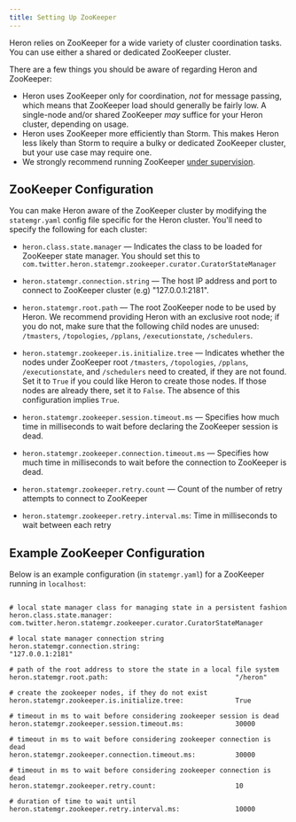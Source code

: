 ```yaml
---
title: Setting Up ZooKeeper
---
```


Heron relies on ZooKeeper for a wide variety of cluster coordination tasks. You
can use either a shared or dedicated ZooKeeper cluster.

There are a few things you should be aware of regarding Heron and ZooKeeper:

* Heron uses ZooKeeper only for coordination, *not* for message passing, which
  means that ZooKeeper load should generally be fairly low. A single-node
  and/or shared ZooKeeper *may* suffice for your Heron cluster, depending on
  usage.
* Heron uses ZooKeeper more efficiently than Storm. This makes Heron less likely
  than Storm to require a bulky or dedicated ZooKeeper cluster, but your use
  case may require one.
* We strongly recommend running ZooKeeper [under
  supervision](http://zookeeper.apache.org/doc/r3.3.3/zookeeperAdmin.html#sc_supervision).

## ZooKeeper Configuration

You can make Heron aware of the ZooKeeper cluster by modifying the
`statemgr.yaml` config file specific for the Heron cluster. You'll
need to specify the following for each cluster:

* `heron.class.state.manager` &mdash; Indicates the class to be loaded for ZooKeeper state manager. 
You should set this to `com.twitter.heron.statemgr.zookeeper.curator.CuratorStateManager`

* `heron.statemgr.connection.string` &mdash; The host IP address and port to connect to ZooKeeper 
cluster (e.g) "127.0.0.1:2181". 

* `heron.statemgr.root.path` &mdash; The root ZooKeeper node to be used by Heron. We recommend 
providing Heron with an exclusive root node; if you do not, make sure that the following child 
nodes are unused: `/tmasters`, `/topologies`, `/pplans`, `/executionstate`, `/schedulers`.

* `heron.statemgr.zookeeper.is.initialize.tree` &mdash; Indicates whether the nodes under ZooKeeper 
root `/tmasters`, `/topologies`, `/pplans`, `/executionstate`, and `/schedulers` need to created, 
if they are not found. Set it to `True` if you could like Heron to create those nodes. If those 
nodes are already there, set it to `False`. The absence of this configuration implies `True`.

* `heron.statemgr.zookeeper.session.timeout.ms` &mdash; Specifies how much time in milliseconds 
to wait before declaring the ZooKeeper session is dead.

* `heron.statemgr.zookeeper.connection.timeout.ms` &mdash; Specifies how much time in milliseconds 
to wait before the connection to ZooKeeper is dead.

* `heron.statemgr.zookeeper.retry.count` &mdash; Count of the number of retry attempts to connect 
to ZooKeeper

* `heron.statemgr.zookeeper.retry.interval.ms`: Time in milliseconds to wait between each retry

## Example ZooKeeper Configuration

Below is an example configuration (in `statemgr.yaml`) for a ZooKeeper running in `localhost`:

<pre><code>
# local state manager class for managing state in a persistent fashion
heron.class.state.manager:                               com.twitter.heron.statemgr.zookeeper.curator.CuratorStateManager

# local state manager connection string
heron.statemgr.connection.string:                        "127.0.0.1:2181"

# path of the root address to store the state in a local file system
heron.statemgr.root.path:                                "/heron"

# create the zookeeper nodes, if they do not exist
heron.statemgr.zookeeper.is.initialize.tree:             True

# timeout in ms to wait before considering zookeeper session is dead
heron.statemgr.zookeeper.session.timeout.ms:             30000

# timeout in ms to wait before considering zookeeper connection is dead
heron.statemgr.zookeeper.connection.timeout.ms:          30000

# timeout in ms to wait before considering zookeeper connection is dead
heron.statemgr.zookeeper.retry.count:                    10

# duration of time to wait until 
heron.statemgr.zookeeper.retry.interval.ms:              10000
</code></pre>
